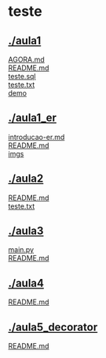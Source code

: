 # teste <br>
## [./aula1](https://github.com/IgorAvilaPereira/teste/tree/main/./aula1) <br>
[AGORA.md](https://github.com/IgorAvilaPereira/teste/blob/main/./aula1/AGORA.md) <br>
[README.md](https://github.com/IgorAvilaPereira/teste/blob/main/./aula1/README.md) <br>
[teste.sql](https://github.com/IgorAvilaPereira/teste/blob/main/./aula1/teste.sql) <br>
[teste.txt](https://github.com/IgorAvilaPereira/teste/blob/main/./aula1/teste.txt) <br>
[demo](https://github.com/IgorAvilaPereira/teste/blob/main/./aula1/demo) <br>
## [./aula1_er](https://github.com/IgorAvilaPereira/teste/tree/main/./aula1_er) <br>
[introducao-er.md](https://github.com/IgorAvilaPereira/teste/blob/main/./aula1_er/introducao-er.md) <br>
[README.md](https://github.com/IgorAvilaPereira/teste/blob/main/./aula1_er/README.md) <br>
[imgs](https://github.com/IgorAvilaPereira/teste/blob/main/./aula1_er/imgs) <br>
## [./aula2](https://github.com/IgorAvilaPereira/teste/tree/main/./aula2) <br>
[README.md](https://github.com/IgorAvilaPereira/teste/blob/main/./aula2/README.md) <br>
[teste.txt](https://github.com/IgorAvilaPereira/teste/blob/main/./aula2/teste.txt) <br>
## [./aula3](https://github.com/IgorAvilaPereira/teste/tree/main/./aula3) <br>
[main.py](https://github.com/IgorAvilaPereira/teste/blob/main/./aula3/main.py) <br>
[README.md](https://github.com/IgorAvilaPereira/teste/blob/main/./aula3/README.md) <br>
## [./aula4](https://github.com/IgorAvilaPereira/teste/tree/main/./aula4) <br>
[README.md](https://github.com/IgorAvilaPereira/teste/blob/main/./aula4/README.md) <br>
## [./aula5_decorator](https://github.com/IgorAvilaPereira/teste/tree/main/./aula5_decorator) <br>
[README.md](https://github.com/IgorAvilaPereira/teste/blob/main/./aula5_decorator/README.md) <br>
